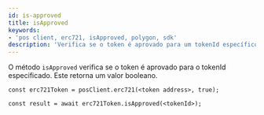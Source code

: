 ```yaml
---
id: is-approved
title: isApproved
keywords:
- 'pos client, erc721, isApproved, polygon, sdk'
description: 'Verifica se o token é aprovado para um tokenId específico.'
---
```


O método `isApproved` verifica se o token é aprovado para o tokenId especificado. Este retorna um valor booleano.

```
const erc721Token = posClient.erc721(<token address>, true);

const result = await erc721Token.isApproved(<tokenId>);

```

